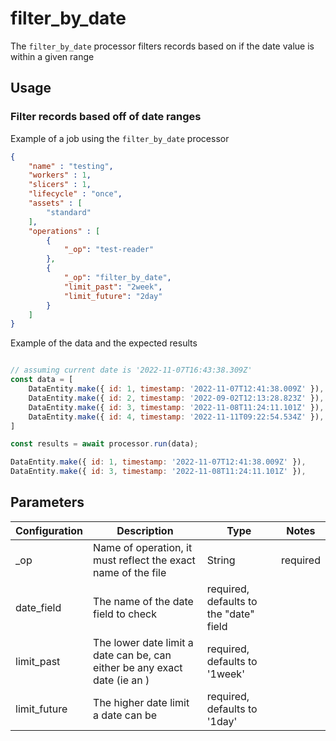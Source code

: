 # filter_by_date

The `filter_by_date` processor filters records based on if the date value is within a given range

## Usage

### Filter records based off of date ranges

Example of a job using the `filter_by_date` processor

```json
{
    "name" : "testing",
    "workers" : 1,
    "slicers" : 1,
    "lifecycle" : "once",
    "assets" : [
        "standard"
    ],
    "operations" : [
        {
            "_op": "test-reader"
        },
        {
            "_op": "filter_by_date",
            "limit_past": "2week",
            "limit_future": "2day"
        }
    ]
}

```
Example of the data and the expected results

```javascript

// assuming current date is '2022-11-07T16:43:38.309Z'
const data = [
    DataEntity.make({ id: 1, timestamp: '2022-11-07T12:41:38.009Z' }),
    DataEntity.make({ id: 2, timestamp: '2022-09-02T12:13:28.823Z' }),
    DataEntity.make({ id: 3, timestamp: '2022-11-08T11:24:11.101Z' }),
    DataEntity.make({ id: 4, timestamp: '2022-11-11T09:22:54.534Z' }),
]

const results = await processor.run(data);

DataEntity.make({ id: 1, timestamp: '2022-11-07T12:41:38.009Z' }),
DataEntity.make({ id: 3, timestamp: '2022-11-08T11:24:11.101Z' }),
```

## Parameters

| Configuration | Description                                                   | Type   | Notes                        |
| ------------- | ------------------------------------------------------------- | ------ | ---------------------------- |
| _op     | Name of operation, it must reflect the exact name of the file | String | required |
| date_field  | The name of the date field to check | required, defaults to the "date" field |
| limit_past  | The lower date limit a date can be, can either be any exact date (ie an ) | required, defaults to '1week' |
| limit_future  | The higher date limit a date can be | required,  defaults to '1day' |
